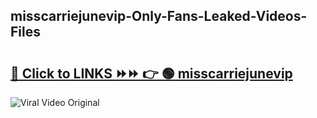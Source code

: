 
 ## misscarriejunevip-Only-Fans-Leaked-Videos-Files

# <h2><a href="https://mediaupload.pro?misscarriejunevip">🔗 Click to LINKS ⏩⏩ 👉 🟢 misscarriejunevip </a></h2>

<a href="https://mediaupload.pro?misscarriejunevip" rel="nofollow" data-target="animated-image.originalLink"><img src="https://i.ibb.co.com/xMMVF88/686577567.gif" alt="Viral Video Original" style="max-width: 100%; display: inline-block;" data-target="animated-image.originalImage"></a>